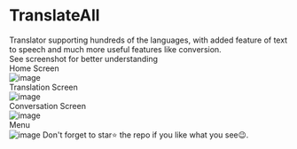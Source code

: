 # TranslateAll
Translator supporting hundreds of the languages, with added feature of text to speech and much more useful features like conversion.
</br>
<bold>See screenshot for better understanding</bold>
</br>Home Screen</br>
![image](https://user-images.githubusercontent.com/99603170/236693800-ef58eb50-ac5a-4922-832d-5479c1e73b0f.png)
</br>Translation Screen</br>
![image](https://user-images.githubusercontent.com/99603170/236693839-b305d7d9-3581-47c7-826e-46526073509b.png)
</br>Conversation Screen</br>
![image](https://user-images.githubusercontent.com/99603170/236693867-0c51077f-6023-454f-96ba-a77d903c34d1.png)
</br>Menu</br>
![image](https://user-images.githubusercontent.com/99603170/236693897-ec0c6e6c-6f5b-4a85-96f1-66e7ca42c8c6.png)
Don't forget to star⭐ the repo if you like what you see😉.
